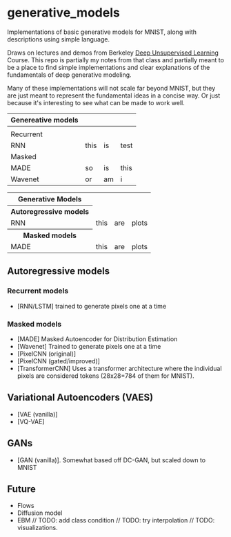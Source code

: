 # generative_models

Implementations of basic generative models for MNIST, along with descriptions using simple language.

Draws on lectures and demos from Berkeley [Deep Unsupervised Learning](https://sites.google.com/view/berkeley-cs294-158-sp20/) Course.
This repo is partially my notes from that class and partially meant to be a place to find simple implementations and clear explanations
of the fundamentals of deep generative modeling.

Many of these implementations will not scale far beyond MNIST, but they are just meant to represent the fundamental ideas
in a concise way. Or just because it's interesting to see what can be made to work well.

| Genereative models |  |  |  |
|-|-|-|-|
|  |  |  |  |
| Recurrent ||||
| RNN | this  | is | test |
| Masked |  |  |  |
| MADE | so | is | this |
| Wavenet | or | am | i |

<table style="width:100%">
  <tr>
    <th>Generative Models</th>
  </tr>
  <tr>
    <th>Autoregressive models</td>
  </tr>
  <tr>
    <td>RNN</td>
    <td>this</td>
    <td>are</td>
    <td>plots</td>
  </tr>
  <tr>
    <th>Masked models</td>
  </tr>
  <tr>
    <td>MADE</td>
    <td>this</td>
    <td>are</td>
    <td>plots</td>
  </tr>
</table>

## Autoregressive models

### Recurrent models
- [RNN/LSTM] trained to generate pixels one at a time

### Masked models
- [MADE] Masked Autoencoder for Distribution Estimation
- [Wavenet] Trained to generate pixels one at a time
- [PixelCNN (original)]
- [PixelCNN (gated/improved)]
- [TransformerCNN] Uses a transformer architecture where the individual pixels are considered tokens (28x28=784 of them for MNIST).

## Variational Autoencoders (VAES)

- [VAE (vanilla)]
- [VQ-VAE]

## GANs
- [GAN (vanilla)]. Somewhat based off DC-GAN, but scaled down to MNIST

## Future
- Flows
- Diffusion model
- EBM
// TODO: add class condition
// TODO: try interpolation
// TODO: visualizations.